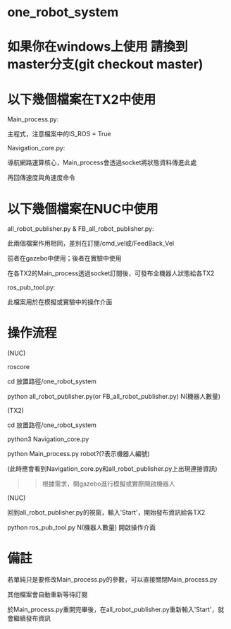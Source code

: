 # one_robot_system

# 如果你在windows上使用 請換到master分支(git checkout master)

# 以下幾個檔案在TX2中使用

Main_process.py:

  主程式，注意檔案中的IS_ROS = True
  
Navigation_core.py:
  
  導航網路運算核心，Main_process會透過socket將狀態資料傳進此處
  
  再回傳速度與角速度命令

# 以下幾個檔案在NUC中使用

all_robot_publisher.py & FB_all_robot_publisher.py:
  
  此兩個檔案作用相同，差別在訂閱/cmd_vel或/FeedBack_Vel
  
  前者在gazebo中使用；後者在實驗中使用
  
  在各TX2的Main_process透過socket訂閱後，可發布全機器人狀態給各TX2
  
ros_pub_tool.py:
  
  此檔案用於在模擬或實驗中的操作介面

# 操作流程

(NUC)

  roscore
  
  cd 放置路徑/one_robot_system
  
  python all_robot_publisher.py(or FB_all_robot_publisher.py) N(機器人數量)
  
(TX2)

  cd 放置路徑/one_robot_system
  
  python3 Navigation_core.py
  
  python Main_process.py robot?(?表示機器人編號)
  
  (此時應會看到Navigation_core.py和all_robot_publisher.py上出現連接資訊)
  
>> 根據需求，開gazebo進行模擬或實際開啟機器人 
  
(NUC)
  
  回到all_robot_publisher.py的視窗，輸入'Start'，開始發布資訊給各TX2
  
  python ros_pub_tool.py N(機器人數量) 開啟操作介面

# 備註

若單純只是要修改Main_process.py的參數，可以直接關閉Main_process.py

其他檔案會自動重新等待訂閱

於Main_process.py重開完畢後，在all_robot_publisher.py重新輸入'Start'，就會繼續發布資訊
